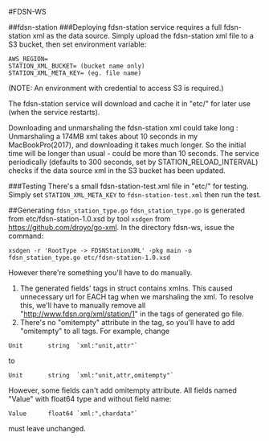 #FDSN-WS

##fdsn-station
###Deploying
fdsn-station service requires a full fdsn-station xml as the data source.
Simply upload the fdsn-station xml file to a S3 bucket, then set environment variable:
```
AWS_REGION=
STATION_XML_BUCKET= (bucket name only)
STATION_XML_META_KEY= (eg. file name)
```
(NOTE: An environment with credential to access S3 is required.)

The fdsn-station service will download and cache it in "etc/" for later use (when the service restarts).

Downloading and unmarshaling the fdsn-station xml could take long : Unmarshaling a 174MB xml takes about 10 seconds in my MacBookPro(2017), and downloading it takes much longer. 
So the initial time will be longer than usual - could be more than 10 seconds.
The service periodically (defaults to 300 seconds, set by STATION_RELOAD_INTERVAL) checks if the data source xml in the S3 bucket has been updated.

###Testing
There's a small fdsn-station-test.xml file in "etc/" for testing.
Simply set `STATION_XML_META_KEY` to `fdsn-station-test.xml` then run the test.

##Generating `fdsn_station_type.go`
`fdsn_station_type.go` is generated from etc/fdsn-station-1.0.xsd by tool `xsdgen` from https://github.com/droyo/go-xml.
In the directory fdsn-ws, issue the command:
```
xsdgen -r 'RootType -> FDSNStationXML' -pkg main -o fdsn_station_type.go etc/fdsn-station-1.0.xsd 
```
However there're something you'll have to do manually.
1. The generated fields' tags in struct contains xmlns. This caused unnecessary url for EACH tag when we marshaling the  xml.
To resolve this, we'll have to manually remove all "http://www.fdsn.org/xml/station/1" in the tags of generated go file.
2. There's no "omitempty" attribute in the tag, so you'll have to add "omitempty" to all tags.
For example, change
```
Unit       string  `xml:"unit,attr"`
```
to
```
Unit       string  `xml:"unit,attr,omitempty"`
```
However, some fields can't add omitempty attribute.
All fields named "Value" with float64 type and without field name:
```
Value      float64 `xml:",chardata"`
```
must leave unchanged. 
